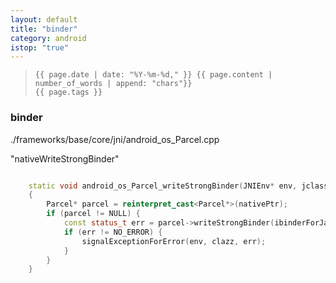 ```yaml
---
layout: default
title: "binder"
category: android
istop: "true"
---
```


>     {{ page.date | date: "%Y-%m-%d," }} {{ page.content | number_of_words | append: "chars"}}
>     {{ page.tags }}

### binder

./frameworks/base/core/jni/android_os_Parcel.cpp  

"nativeWriteStrongBinder"  

``` cpp 

    static void android_os_Parcel_writeStrongBinder(JNIEnv* env, jclass clazz, jlong nativePtr, jobject object)
	{
	    Parcel* parcel = reinterpret_cast<Parcel*>(nativePtr);
	    if (parcel != NULL) {
	        const status_t err = parcel->writeStrongBinder(ibinderForJavaObject(env, object));
	        if (err != NO_ERROR) {
	            signalExceptionForError(env, clazz, err);
	        }
	    }
	}

```
